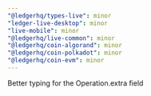 ```yaml
---
"@ledgerhq/types-live": minor
"ledger-live-desktop": minor
"live-mobile": minor
"@ledgerhq/live-common": minor
"@ledgerhq/coin-algorand": minor
"@ledgerhq/coin-polkadot": minor
"@ledgerhq/coin-evm": minor
---
```


Better typing for the Operation.extra field

